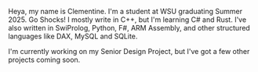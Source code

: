 Heya, my name is Clementine. I'm a student at WSU graduating Summer 2025. Go Shocks!
I mostly write in C++, but I'm learning C# and Rust.
I've also written in SwiProlog, Python, F#, ARM Assembly, 
and other structured languages like DAX, MySQL and SQLite.

I'm currently working on my Senior Design Project, but I've got a few other
projects coming soon.

<!---
FyreAxis/FyreAxis is a ✨ special ✨ repository because its `README.md` (this file) appears on your GitHub profile.
You can click the Preview link to take a look at your changes.
--->
